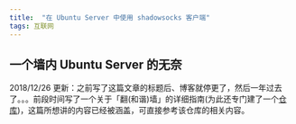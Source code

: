 ```yaml
---
title:  "在 Ubuntu Server 中使用 shadowsocks 客户端"
tags: 互联网
---
```


## 一个墙内 Ubuntu Server 的无奈

2018/12/26 更新：之前写了这篇文章的标题后、博客就停更了，然后一年过去了。。。前段时间写了一个关于「翻(和谐)墙」的详细指南(为此还专门建了一个[仓库](https://github.com/Huang-Libo/Internet))，这篇所想讲的内容已经被涵盖，可直接参考该仓库的相关内容。











